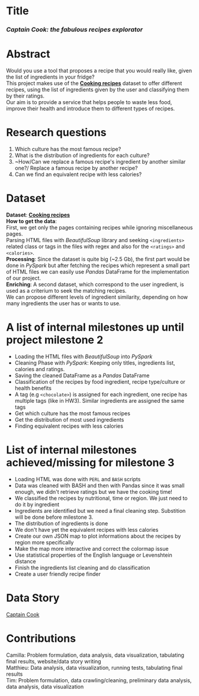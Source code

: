 # Title
### *Captain Cook: the fabulous recipes explorator*
# Abstract
Would you use a tool that proposes a recipe that you would really like, given
the list of ingredients in your fridge?  
This project makes use of the [**Cooking recipes**](http://infolab.stanford.edu/~west1/from-cookies-to-cooks/recipePages.zip) dataset to offer different recipes, using the list of ingredients given by the user and classifying them by their ratings.  
Our aim is to provide a service that helps people to waste less food, improve
their health and introduce them to different types of recipes.

# Research questions
1) Which culture has the most famous recipe?
2) What is the distribution of ingredients for each culture?
3) ~How/Can we replace a famous recipe's ingredient by another similar 
one?/ Replace a famous recipe by another recipe?
4) Can we find an equivalent recipe with less calories?

# Dataset
**Dataset**: [**Cooking recipes**](http://infolab.stanford.edu/~west1/from-cookies-to-cooks/recipePages.zip)  
**How to get the data**:  
First, we get only the pages containing recipes while ignoring miscellaneous pages.  
Parsing HTML files with *BeautifulSoup* library and seeking ```<ingredients>``` related class or tags in the files with regex and also for the ```<ratings>``` and ```<calories>```.  
**Processing**: Since the dataset is quite big (~2.5 Gb), the first part would be done in *PySpark*
but after fetching the recipes which represent a small part of HTML files we can
easily use *Pandas* DataFrame for the implementation of our project.  
**Enriching**: A second dataset, which correspond to the user ingredient, is used as a criterium
to seek the matching recipes.  
We can propose different levels of ingredient similarity, depending on how many ingredients the
user has or wants to use.

# A list of internal milestones up until project milestone 2
- Loading the HTML files with *BeautifulSoup* into *PySpark*
- Cleaning Phase with *PySpark*: Keeping only titles, ingredients list, calories and ratings.
- Saving the cleaned DataFrame as a *Pandas* DataFrame
- Classification of the recipes by food ingredient, recipe type/culture or health benefits
- A tag (e.g ```<chocolate>```) is assigned for each ingredient, one recipe has 
multiple tags (like in HW3). Similar ingredients are assigned the same 
tags
- Get which culture has the most famous recipes
- Get the distribution of most used ingredients
- Finding equivalent recipes with less calories

# List of internal milestones achieved/missing for milestone 3
- Loading HTML was done with ```PERL``` and ```BASH``` scripts
- Data was cleaned with BASH and then with Pandas since it was small enough, we didn't
retrieve ratings but we have the cooking time!
- We classified the recipes by nutritional, time or region. We just need to do it by ingredient
- Ingredients are identified but we need a final cleaning step. Substition will be done before milestone 3.
- The distribution of ingredients is done
- We don't have yet the equivalent recipes with less calories
- Create our own JSON map to plot informations about the recipes by region more specifically
- Make the map more interactive and correct the colormap issue
- Use statistical properties of the English language or Levenshtein distance
- Finish the ingredients list cleaning and do classification
- Create a user friendly recipe finder 

# Data Story
[Captain Cook](https://ctxwebsite.github.io/)

# Contributions
Camilla: Problem formulation, data analysis, data visualization, tabulating final results, website/data story writing  
Matthieu: Data analysis, data visualization, running tests, tabulating final results  
Tim: Problem formulation, data crawling/cleaning,  preliminary data analysis, data analysis, data visualization  
